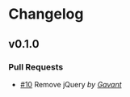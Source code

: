 Changelog
=========

## v0.1.0

### Pull Requests

- [#10](https://github.com/Gavant/gavant-ember-modals/pull/10) Remove jQuery *by [Gavant](https://github.com/Gavant)*

